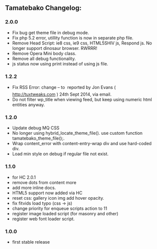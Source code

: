 ## Tamatebako Changelog:

### 2.0.0
* Fix bug get theme file in debug mode.
* Fix php 5.2 error, utillity function is now in separate php file.
* Remove Head Script: ie8 css, ie9 css, HTML5SHIV js, Respond js. No longer support dinosaur browser. RWRRR!
* Remove Opera Mini body class.
* Remove all debug functionality.
* js status now using print instead of using js file.

### 1.2.2
* Fix RSS Error: change &ndash; to &#150; reported by Jon Evans ( http://tuxtweaks.com ) 24th Sept 2014, via email.
* Do not filter wp_title when viewing feed, but keep using numeric html entities anyway.

### 1.2.0
* Update debug MQ CSS
* No longer using hybrid_locate_theme_file(). use custom function tamatebako_theme_file();.
* Wrap content_error with content-entry-wrap div and use hard-coded div.
* Load min style on debug if regular file not exist.

### 1.1.0
* for HC 2.0.1
* remove dots from content more
* add more inline docs.
* HTML5 support now added via HC
* reset css: gallery icon img add hover opacity.
* fix fitvids load typo (css -> js)
* change priority for enqueue scripts action to 11
* register image loaded script (for masonry and other)
* register web font loader script.

### 1.0.0
* first stable release